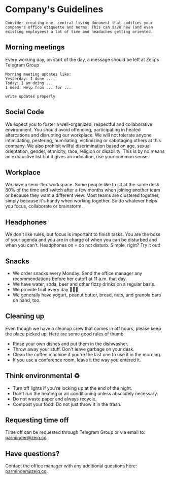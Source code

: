 # Company's Guidelines

```
Consider creating one, central living document that codifies your company's office etiquette and norms. This can save new (and even existing employees) a lot of time and headaches getting oriented.
```

## Morning meetings

Every working day, on start of the day, a message should be left at Zeiq's Telegram Group

```
Morning meeting updates like:
Yesterday: I done ....
Today: I am doing ...
I need: Help from ... for ...

write updates properly
```


## Social Code

We expect you to foster a well-organized, respectful and collaborative environment. You should avoid offending, participating in heated altercations and disrupting our workplace. We will not tolerate anyone intimidating, pestering, humiliating, victimizing or sabotaging others at this company. We also prohibit willful discrimination based on age, sexual orientation, gender, ethnicity, race, religion or disability. This is by no means an exhaustive list but it gives an indication, use your common sense.

## Workplace

We have a semi-flex workspace. Some people like to sit at the same desk 80% of the time and switch after a few months when joining another team or because they want a different view. Most teams are clustered together, simply because it's handy when working together. So do whatever helps you focus, collaborate or brainstorm.

## Headphones

We don't like rules, but focus is important to finish tasks. You are the boss of your agenda and you are in charge of when you can be disturbed and when you can't. Headphones on = do not disturb. Simple, right? Try it out!

## Snacks

- We order snacks every Monday. Send the office manager any recommendations before her cutoff at 11 a.m. that day.
- We have water, soda, beer and other fizzy drinks on a regular basis.
- We provide fruit every day 🍇🍎🍊
- We generally have yogurt, peanut butter, bread, nuts, and granola bars on hand, too.

## Cleaning up

Even though we have a cleanup crew that comes in off hours, please keep the place picked up. Here are some good rules of thumb: 

- Rinse your own dishes and put them in the dishwasher.
- Throw away your stuff. Don't leave garbage on your desk.
- Clean the coffee machine if you're the last one to use it in the morning.
- If you use a conference room, leave it the way you entered it.

## Think environmental ♻️

- Turn off lights if you're locking up at the end of the night.
- Don't run the heating or air conditioning unless absolutely necessary.
- Do not waste paper and always recycle.
- Compost your food! Do not just throw it in the trash.

## Requesting time off

Time off can be requested through Telegram Group or via email to: [parminder@zeiq.co](mailto:parminder@zeiq.co)

## Have questions?

Contact the office manager with any additional questions here: [parminder@zeiq.co](mailto:parminder@zeiq.co).

